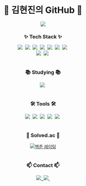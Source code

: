 <!-- 타이틀 부분 -->
<div align="center">
  <h1>👋 김현진의 GitHub 👋</h1>
  <img src="https://github.com/kimhj02/kimhj02/assets/101691440/92118a53-c5b6-40bc-bf8c398d7b51" />
</div>

<!-- 내용 부분 -->
<h3 align="center">✨ Tech Stack ✨</h3>
<div align="center">
  <img src="https://img.shields.io/badge/python-3670A0?style=for-the-badge&logo=python&logoColor=ffdd54" />&nbsp
  <img src="https://img.shields.io/badge/c-A8B9CC?style=for-the-badge&logo=c&logoColor=white" />&nbsp
  <img src="https://img.shields.io/badge/c++-00599C?style=for-the-badge&logo=c%2B%2B&logoColor=white" />&nbsp
  <img src="https://img.shields.io/badge/java-007396?style=for-the-badge&logo=java&logoColor=white" />&nbsp
  <img src="https://img.shields.io/badge/html5-E34F26?style=for-the-badge&logo=html5&logoColor=white" />&nbsp
  <img src="https://img.shields.io/badge/css3-1572B6?style=for-the-badge&logo=css3&logoColor=white" />&nbsp
  <img src="https://img.shields.io/badge/javascript-F7DF1E?style=for-the-badge&logo=javascript&logoColor=black" />&nbsp
</div>

<div align="center">
  <img src="https://img.shields.io/badge/tensorflow-FF6F00?style=for-the-badge&logo=tensorflow&logoColor=white" />&nbsp
  <img src="https://img.shields.io/badge/pytorch-EE4C2C?style=for-the-badge&logo=pytorch&logoColor=white" />&nbsp
</div>

<br>

<h3 align="center">📚 Studying 📚</h3>
<div align="center">
  <img src="https://img.shields.io/badge/sql-4479A1?style=for-the-badge&logo=sqlite&logoColor=white" />&nbsp
</div>

<br>

<h3 align="center">🛠 Tools 🛠</h3>
<div align="center">
  <img src="https://img.shields.io/badge/git-F05033?style=for-the-badge&logo=git&logoColor=white" />&nbsp
  <img src="https://img.shields.io/badge/github-181717?style=for-the-badge&logo=github&logoColor=white" />&nbsp
  <img src="https://img.shields.io/badge/Visual%20Studio%20Code-007ACC?style=for-the-badge&logo=visual-studio-code&logoColor=white" />&nbsp
  <img src="https://img.shields.io/badge/CLion-000000?style=for-the-badge&logo=clion&logoColor=white" />&nbsp
  <img src="https://img.shields.io/badge/IntelliJ%20IDEA-000000?style=for-the-badge&logo=intellij%20idea&logoColor=white" />&nbsp
</div>

<br>

<h3 align="center">🏅 Solved.ac 🏅</h3>
<div align="center">
  <a href="https://solved.ac/snowrabbit123">
    <img src="http://mazassumnida.wtf/api/mini/generate_badge?boj=snowrabbit123" alt="백준 레이팅" />
  </a>
</div>

<br>

<h3 align="center">📫 Contact 📫</h3>
<div align="center">
  <a href="https://velog.io/@kimhj02">
    <img src="https://img.shields.io/badge/Velog-1EBC8F?style=for-the-badge&logo=velog&logoColor=white" />&nbsp
  </a>
  <a href="mailto:kimhj02@gmail.com">
    <img
      src="https://img.shields.io/badge/kimhj02@gmail.com-D14836?style=for-the-badge&logo=gmail&logoColor=white" />&nbsp
  </a>
</div>
